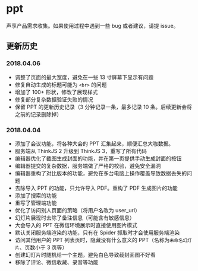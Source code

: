 # ppt

声享产品需求收集。如果使用过程中遇到一些 bug 或者建议，请提 issue。

## 更新历史

### 2018.04.06

* 调整了页面的最大宽度，避免在一些 13 寸屏幕下显示有问题
* 修复自动生成的标题可能为 `<br>` 的问题
* 增加了 100+ 形状，修改了展现样式
* 修复部分复杂数据验证失败的情况
* 保留 PPT 的更新历史记录（3 分钟记录一条，最多记录 10 条。后续更新会将之前的记录删除掉）

### 2018.04.04

* 添加了会议功能，将各种大会的 PPT  汇集起来，顺便汇总大咖数据。
* 服务端从 ThinkJS 2 升级到 ThinkJS 3，重写了所有代码
* 编辑器优化了截图生成封面的功能，并在第一页提供手动生成封面的按钮
* 编辑器提交的复杂数据，服务端做了严格的校验，避免安全漏洞
* 编辑器重构了对比版本的功能，避免在多台电脑上操作覆盖导致数据丢失的问题
* 去除导入 PPT 的功能，只允许导入 PDF。重构了 PDF 生成图片的功能
* 添加了搜索的功能
* 重写了管理端功能
* 优化了访问别人页面的策略（将用户名改为 user_url）
* 幻灯片展现时去除了备注信息（可能含有敏感信息）
* 大会导入的 PPT 在微信环境展示时直接使用图片模式
* 默认关闭服务端渲染的功能，只有在 Spider 抓取时才会使用服务端渲染
* 访问其他用户的 PPT 列表页时，隐藏没有什么意义的 PPT（名称为`未命名幻灯片`、页数小于 3 页等）
* 创建幻灯片时随机给一个主题，避免白色导致截封面图不好看
* 移除了评论、微信收藏、录音等功能

